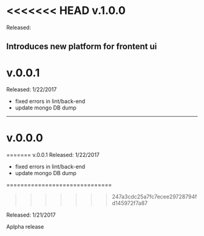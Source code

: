 <<<<<<< HEAD
v.1.0.0
=======
Released: 

Introduces new platform for frontent ui
-----------------------------------------

v.0.0.1
=======
Released: 1/22/2017


- fixed errors in lint/back-end
- update mongo DB dump
-----------------------------------------

v.0.0.0
=======
=======
v.0.0.1
Released: 1/22/2017

- fixed errors in lint/back-end
- update mongo DB dump

==============================
>>>>>>> 247a3cdc25a7fc7ecee29728794fd145972f7a87

Released: 1/21/2017

Aplpha release